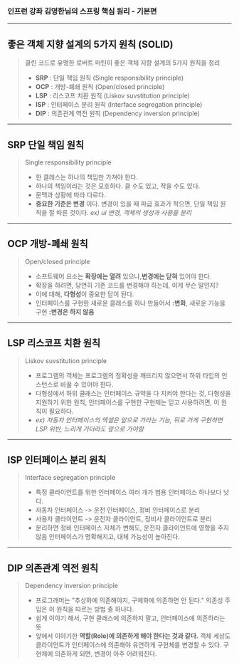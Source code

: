 ### 인프런 강좌 김영한님의 스프링 핵심 원리 - 기본편

****
 ## 좋은 객체 지향 설계의 5가지 원칙 (SOLID)
> 클린 코드로 유명한 로버트 마틴이 좋은 객체 지향 설계의 5가지 원칙을 정리
> - **SRP** : 단일 책임 원칙 (Single responsibility principle)
> - **OCP** : 개방-폐쇄 원칙 (Open/closed principle)
> - **LSP** : 리스코프 치환 원칙 (Liskov suvstitution principle)
> - **ISP** : 인터페이스 분리 원칙 (Interface segregation principle)
> - **DIP** : 의존관계 역전 원칙 (Dependency inversion principle)
****
 ## SRP 단일 책임 원칙
> Single responsibility principle
> - 한 클래스는 하나의 책임만 가져야 한다.
> - 하나의 책임이라는 것은 모호하다. 클 수도 있고, 작을 수도 있다.
> - 문맥과 상황에 따라 다르다.
> - **중요한 기준은 변경** 이다. 변경이 있을 때 파급 효과가 적으면, 단일 책임 원칙을 잘 따른 것이다. *ex) ui 변경, 객체의 생성과 사용을 분리*
> 
****
 ## OCP 개방-폐쇄 원칙
> Open/closed principle
>   - 소프트웨어 요소는 **확장에는 열려** 있으나,**변경에는 닫혀** 있어야 한다.
>   - 확장을 하려면, 당연히 기존 코드를 변경해야 하는데, 이게 무슨 말인지?
>   - 이에 대해, **다형성**이 중요한 답이 된다.
>   - 인터페이스를 구현한 새로운 클래스를 하나 만들어서 **:변화**, 새로운 기능을 구현 **:변경은 하지 않음**

****
 ## LSP 리스코프 치환 원칙
> Liskov suvstitution principle
>   - 프로그램의 객체는 프로그램의 정확성을 깨뜨리지 않으면서 하위 타입의 인스턴스로 바꿀 수 있어야 한다.
>   - 다형성에서 하위 클래스는 인터페이스 규약을 다 지켜야 한다는 것, 다형성을 지원하기 위한 원칙, 인터페이스를 구현한 구현체는 믿고 사용하려면, 이 원칙이 필요하다.
>   - *ex) 자동차 인터페이스의 엑셀은 앞으로 가라는 기능, 뒤로 가게 구현하면 LSP 위반, 느리게 가더라도 앞으로 가야함*

****
 ## ISP 인터페이스 분리 원칙
> Interface segregation principle
>   - 특정 클라이언트를 위한 인터페이스 여러 개가 범용 인터페이스 하나보다 낫다.
>   - 자동차 인터페이스 -> 운전 인터페이스, 정비 인터페이스로 분리
>   - 사용자 클라이언트 -> 운전자 클라이언트, 정비사 클라이언트로 분리
>   - 분리하면 정비 인터페이스 자체가 변해도, 운전자 클라이언트에 영향을 주지 않음
> 인터페이스가 명확해지고, 대체 가능성이 높아진다.
****
 ## DIP 의존관계 역전 원칙
> Dependency inversion principle
>   - 프로그래머는 "추상화에 의존해야지, 구체화에 의존하면 안 된다." 의존성 주입은 이 원칙을 따르는 방법 중 하나다.
>   - 쉽게 이야기 해서, 구현 클래스에 의존하지 말고, 인터페이스에 의존하라는 뜻
>   - 앞에서 이야기한 **역할(Role)에 의존하게 해야 한다는 것과 같다.** 객체 세상도 클라이언트가 인터페이스에 의존해야 유연하게 구현체를 변경할 수 있다. 구현체에 의존하게 되면, 변경이 아주 어려워진다.